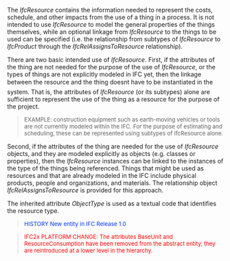 ﻿The _IfcResource_ contains the information needed to represent the costs, schedule, and other impacts from the use of a thing in a process. It is not intended to use _IfcResource_ to model the general properties of the things themselves, while an optional linkage from _IfcResource_ to the things to be used can be specified (i.e. the relationship from subtypes of _IfcResource_ to _IfcProduct_ through the _IfcRelAssignsToResource_ relationship).

There are two basic intended use of _IfcResource_. First, if the attributes of the thing are not needed for the purpose of the use of _IfcResource_, or the types of things are not explicitly modeled in IFC yet, then the linkage between the resource and the thing doesn&#146;t have to be instantiated in the system. That is, the attributes of _IfcResource_ (or its subtypes) alone are sufficient to represent the use of the thing as a resource for the purpose of the project.

> <font size="-1">EXAMPLE: construction equipment such as earth-moving
		  vehicles or tools are not currently modeled within the IFC. For the purpose of
		  estimating and scheduling, these can be represented using subtypes of
		  IfcResource alone.</font>
>

Second, if the attributes of the thing are needed for the use of _IfcResource_ objects, and they are modeled explicitly as objects (e.g. classes or properties), then the _IfcResource_ instances can be linked to the instances of the type of the things being referenced. Things that might be used as resources and that are already modeled in the IFC include physical products, people and organizations, and materials. The relationship object _IfcRelAssignsToResource_ is provided for this approach.

The inherited attribute _ObjectType_ is used as a textual code that identifies the resource type.

> <font color="#0033FF" size="-1">HISTORY New entity in IFC
		Release 1.0</font>

> <font size="-1" color="#FF0000">IFC2x PLATFORM CHANGE: The
		attributes BaseUnit and ResourceConsumption have been removed from the abstract
		entity, they are reintroduced at a lower level in the
		hierarchy.</font>

